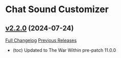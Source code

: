 # Chat Sound Customizer

## [v2.2.0](https://github.com/Canettieri/chat-sound/tree/v2.2.0) (2024-07-24)
[Full Changelog](https://github.com/Canettieri/chat-sound/compare/v2.1.1...v2.2.0) [Previous Releases](https://github.com/Canettieri/chat-sound/releases)

- (toc) Updated to The War Within pre-patch 11.0.0  
